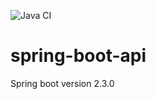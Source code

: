 ![Java CI](https://github.com/yatinkhadilkar/spring-boot-api/workflows/Java%20CI/badge.svg)

# spring-boot-api

Spring boot version 2.3.0
